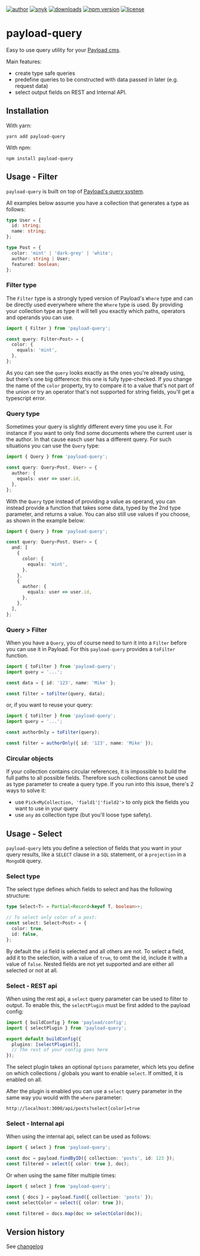 [![author](https://img.shields.io/badge/author-Teun%20Mooij-blue)](https://www.linkedin.com/in/teunmooij/)
[![snyk](https://snyk.io/test/github/teunmooij/payload-tools/badge.svg)](https://snyk.io/test/github/teunmooij/payload-tools)
[![downloads](https://img.shields.io/npm/dt/payload-query?color=blue)](https://www.npmjs.com/package/payload-query)
[![npm version](https://badge.fury.io/js/payload-query.svg)](https://www.npmjs.com/package/payload-query)
[![license](https://img.shields.io/npm/l/payload-query?color=blue)](https://img.shields.io/npm/l/payload-query)

# payload-query

Easy to use query utility for your [Payload cms](https://payloadcms.com).

Main features:

- create type safe queries
- predefine queries to be constructed with data passed in later (e.g. request data)
- select output fields on REST and Internal API.

## Installation

With yarn:

```shell
yarn add payload-query
```

With npm:

```shell
npm install payload-query
```

## Usage - Filter

`payload-query` is built on top of [Payload's query system](https://payloadcms.com/docs/queries/overview).

All examples below assume you have a collection that generates a type as follows:

```ts
type User = {
  id: string;
  name: string;
};

type Post = {
  color: 'mint' | 'dark-grey' | 'white';
  author: string | User;
  featured: boolean;
};
```

### Filter type

The `Filter` type is a strongly typed version of Payload's `Where` type and can be directly used everywhere where the `Where` type is used. By providing your collection type as type it will tell you exactly which paths, operators and operands you can use.

```ts
import { Filter } from 'payload-query';

const query: Filter<Post> = {
  color: {
    equals: 'mint',
  },
};
```

As you can see the `query` looks exactly as the ones you're already using, but there's one big difference: this one is fully type-checked. If you change the name of the `color` property, try to compare it to a value that's not part of the union or try an operator that's not supported for string fields, you'll get a typescript error.

### Query type

Sometimes your query is slightly different every time you use it. For instance if you want to only find some documents where the current user is the author. In that cause easch user has a different query. For such situations you can use the `Query` type:

```ts
import { Query } from 'payload-query';

const query: Query<Post, User> = {
  author: {
    equals: user => user.id,
  },
};
```

With the `Query` type instead of providing a value as operand, you can instead provide a function that takes some data, typed by the 2nd type parameter, and returns a value. You can also still use values if you choose, as shown in the example below:

```ts
import { Query } from 'payload-query';

const query: Query<Post, User> = {
  and: [
    {
      color: {
        equals: 'mint',
      },
    },
    {
      author: {
        equals: user => user.id,
      },
    },
  ],
};
```

### Query > Filter

When you have a `Query`, you of course need to turn it into a `Filter` before you can use it in Payload. For this `payload-query` provides a `toFilter` function.

```ts
import { toFilter } from 'payload-query';
import query = '...';

const data = { id: '123', name: 'Mike' };

const filter = toFilter(query, data);
```

or, if you want to reuse your query:

```ts
import { toFilter } from 'payload-query';
import query = '...';

const authorOnly = toFilter(query);

const filter = authorOnly({ id: '123', name: 'Mike' });
```

### Circular objects

If your collection contains circular references, it is impossible to build the full paths to all possible fields. Therefore such collections cannot be used as type parameter to create a query type.
If you run into this issue, there's 2 ways to solve it:

- use `Pick<MyCollection, 'field1'|'field2'>` to only pick the fields you want to use in your query
- use `any` as collection type (but you'll loose type safety).

## Usage - Select

`payload-query` lets you define a selection of fields that you want in your query results, like a `SELECT` clause in a `SQL` statement, or a `projection` in a `MongoDB` query.

### Select type

The select type defines which fields to select and has the following structure:

```ts
type Select<T> = Partial<Record<keyof T, boolean>>;

// To select only color of a post:
const select: Select<Post> = {
  color: true,
  id: false,
};
```

By default the `id` field is selected and all others are not. To select a field, add it to the selection, with a value of `true`, to omit the id, include it with a value of `false`. Nested fields are not yet supported and are either all selected or not at all.

### Select - REST api

When using the rest api, a `select` query parameter can be used to filter to output. To enable this, the `selectPlugin` must be first added to the payload config:

```ts
import { buildConfig } from 'payload/config';
import { selectPlugin } from 'payload-query';

export default buildConfig({
  plugins: [selectPlugin()],
  // The rest of your config goes here
});
```

The select plugin takes an optional `Options` parameter, which lets you define on which collections / globals you want to enable `select`. If omitted, it is enabled on all.

After the plugin is enabled you can use a `select` query parameter in the same way you would with the `where` parameter:

```shell
http://localhost:3000/api/posts?select[color]=true
```

### Select - Internal api

When using the internal api, select can be used as follows:

```ts
import { select } from 'payload-query';

const doc = payload.findByID({ collection: 'posts', id: 123 });
const filtered = select({ color: true }, doc);
```

Or when using the same filter multiple times:

```ts
import { select } from 'payload-query';

const { docs } = payload.find({ collection: 'posts' });
const selectColor = select({ color: true });

const filtered = docs.map(doc => selectColor(doc));
```

## Version history

See [changelog](./CHANGELOG.md)
